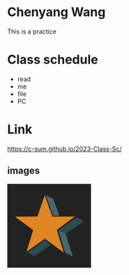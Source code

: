 # Chenyang Wang
This is a practice



# Class schedule

* read
* me
* file
* PC


# Link
https://c-sum.github.io/2023-Class-Sc/

## images
![picture](icon.png)




